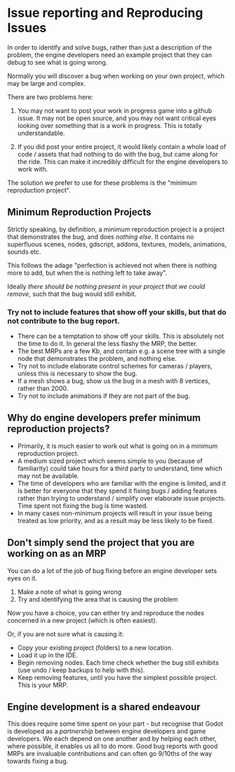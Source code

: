 # Issue reporting and Reproducing Issues

In order to identify and solve bugs, rather than just a description of the problem, the engine developers need an example project that they can debug to see what is going wrong.

Normally you will discover a bug when working on your own project, which may be large and complex.

There are two problems here:

1) You may not want to post your work in progress game into a github issue. It may not be open source, and you may not want critical eyes looking over something that is a work in progress. This is totally understandable.

2) If you did post your entire project, it would likely contain a whole load of code / assets that had nothing to do with the bug, but came along for the ride. This can make it incredibly difficult for the engine developers to work with.

The solution we prefer to use for these problems is the "minimum reproduction project".

## Minimum Reproduction Projects

Strictly speaking, by definition, a minimum reproduction project is a project that demonstrates the bug, and does _nothing else_. It contains no superfluous scenes, nodes, gdscript, addons, textures, models, animations, sounds etc.

This follows the adage "perfection is achieved not when there is nothing more to add, but when the is nothing left to take away".

Ideally _there should be nothing present in your project that we could remove_, such that the bug would still exhibit.

### Try not to include features that show off your skills, but that do not contribute to the bug report.
* There can be a temptation to show off your skills. This is absolutely not the time to do it. In general the less flashy the MRP, the better.
* The best MRPs are a few Kb, and contain e.g. a scene tree with a single node that demonstrates the problem, and nothing else.
* Try not to include elaborate control schemes for cameras / players, unless this is necessary to show the bug.
* If a mesh shows a bug, show us the bug in a mesh with 8 vertices, rather than 2000.
* Try not to include animations if they are not part of the bug.

## Why do engine developers prefer minimum reproduction projects?
* Primarily, it is much easier to work out what is going on in a minimum reproduction project.
* A medium sized project which seems simple to you (because of familiarity) could take hours for a third party to understand, time which may not be available.
* The time of developers who are familiar with the engine is limited, and it is better for everyone that they spend it fixing bugs / adding features rather than trying to understand / simplify over elaborate issue projects. Time spent not fixing the bug is time wasted.
* In many cases non-minimum projects will result in your issue being treated as low priority, and as a result may be less likely to be fixed.

## Don't simply send the project that you are working on as an MRP
You can do a lot of the job of bug fixing before an engine developer sets eyes on it.

1) Make a note of what is going wrong
2) Try and identifying the area that is causing the problem

Now you have a choice, you can either try and reproduce the nodes concerned in a new project (which is often easiest).

Or, if you are not sure what is causing it:

* Copy your existing project (folders) to a new location.
* Load it up in the IDE.
* Begin removing nodes. Each time check whether the bug still exhibits (use undo / keep backups to help with this).
* Keep removing features, until you have the simplest possible project. This is your MRP.

## Engine development is a shared endeavour

This does require some time spent on your part - but recognise that Godot is developed as a _partnership_ between engine developers and game developers. We each depend on one another and by helping each other, where possible, it enables us all to do more. Good bug reports with good MRPs are invaluable contributions and can often go 9/10ths of the way towards fixing a bug.
